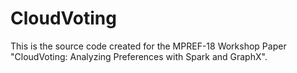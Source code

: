 # CloudVoting

This is the source code created for the MPREF-18 Workshop Paper "CloudVoting: Analyzing Preferences with Spark and GraphX". 
